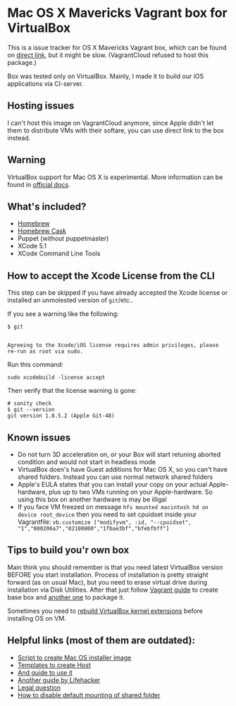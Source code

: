 Mac OS X Mavericks Vagrant box for VirtualBox
=========================
This is a issue tracker for OS X Mavericks Vagrant box, which can be found on [direct link](http://files.dryga.com/boxes/osx-mavericks-0.1.0.box), but it might be slow. (VagrantCloud refused to host this package.)

Box was tested only on VirtualBox. Mainly, I made it to build our iOS applications via CI-server.

Hosting issues
--
I can't host this image on VagrantCloud anymore, since Apple didn't let them to distribute VMs with their softare, you can use direct link to the box instead.

Warning
--
VirtualBox support for Mac OS X is experimental. More information can be found in [official docs](https://www.virtualbox.org/manual/ch03.html#intro-macosxguests).

What's included?
--
* [Homebrew](http://brew.sh/)
* [Homebrew Cask](https://github.com/phinze/homebrew-cask)
* Puppet (without puppetmaster)
* XCode 5.1
* XCode Command Line Tools

How to accept the Xcode License from the CLI
--

This step can be skipped if you have already accepted the Xcode license or
installed an unmolested version of `git`/etc..

If you see a warning like the following:

```shell
$ git


Agreeing to the Xcode/iOS license requires admin privileges, please re-run as root via sudo.
```

Run this command:
```shell
sudo xcodebuild -license accept
```

Then verify that the license warning is gone:
```shell
# sanity check
$ git --version
git version 1.8.5.2 (Apple Git-48)
```

Known issues
--
* Do not turn 3D acceleration on, or your Box will start retuning aborted condition and would not start in headless mode
* VirtualBox doen's have Guest additions for Mac OS X, so you can't have shared folders. Instead you can use normal network shared folders
* Apple's EULA states that you can install your copy on your actual Apple-hardware, plus up to two VMs running on your Apple-hardware. So using this box on another hardware is may be illigal
* If you face VM freezed on message ```hfs mounted macintosh hd on device root_device``` then you need to set cpuidset inside your Vagrantfile: ```vb.customize ["modifyvm", :id, "--cpuidset", "1","000206a7","02100800","1fbae3bf","bfebfbff"]```

Tips to build you'r own box
--
Main think you should remember is that you need latest VirtualBox version BEFORE you start installation. Process of installation is pretty straight forward (as on usual Mac), but you need to erase virtual drive during installation via Disk Utilities. After that just follow [Vagrant guide](https://docs.vagrantup.com/v2/boxes/base.html) to create base box and [another one](https://docs.vagrantup.com/v2/virtualbox/boxes.html) to package it.

Sometimes you need to [rebuild VirtualBox kernel extensions](https://gist.github.com/AndrewDryga/9880938) before installing OS on VM.

Helpful links (most of them are outdated):
--
- [Script to create Mac OS installer image](http://ntk.me/2013/12/01/iesd/)
- [Templates to create Host](https://github.com/timsutton/osx-vm-templates)
- [And guide to use it](http://grahamgilbert.com/blog/2013/08/23/creating-an-os-x-base-box-for-vagrant-with-packer/)
- [Another guide by Lifehacker](http://lifehacker.com/5583650/run-mac-os-x-in-virtualbox-on-windows/all)
- [Legal question](http://www.tomshardware.co.uk/answers/id-1802838/illegal-run-osx-virtual-box.html)
- [How to disable default mounting of shared folder](https://github.com/mitchellh/vagrant/issues/1004)
